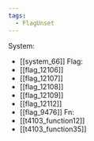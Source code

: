 ```yaml
---
tags:
  - FlagUnset
---
```

System:
- [[system_66]]
Flag:
- [[flag_12106]]
- [[flag_12107]]
- [[flag_12108]]
- [[flag_12109]]
- [[flag_12112]]
- [[flag_9476]]
Fn:
- [[t4103_function12]]
- [[t4103_function35]]
